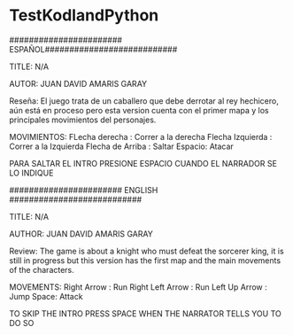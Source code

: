 # TestKodlandPython



####################### ESPAÑOL###########################


TITLE: N/A

AUTOR: JUAN DAVID AMARIS GARAY

Reseña: El juego trata de un caballero que debe derrotar al rey hechicero, aún está en proceso pero esta version cuenta con el primer mapa y los principales movimientos del personajes.

MOVIMIENTOS: 
FLecha derecha : Correr a la derecha
Flecha Izquierda : Correr a la Izquierda
Flecha de Arriba : Saltar
Espacio: Atacar

PARA SALTAR EL INTRO PRESIONE ESPACIO CUANDO EL NARRADOR SE LO INDIQUE 

####################### ENGLISH ###########################

TITLE: N/A

AUTHOR: JUAN DAVID AMARIS GARAY

Review: The game is about a knight who must defeat the sorcerer king, it is still in progress but this version has the first map and the main movements of the characters.

MOVEMENTS:
Right Arrow : Run Right
Left Arrow : Run Left
Up Arrow : Jump
Space: Attack

TO SKIP THE INTRO PRESS SPACE WHEN THE NARRATOR TELLS YOU TO DO SO
